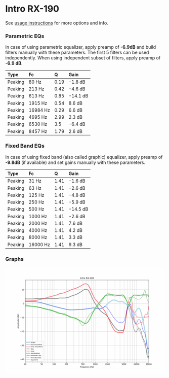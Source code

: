 # Intro RX-190
See [usage instructions](https://github.com/jaakkopasanen/AutoEq#usage) for more options and info.

### Parametric EQs
In case of using parametric equalizer, apply preamp of **-6.9dB** and build filters manually
with these parameters. The first 5 filters can be used independently.
When using independent subset of filters, apply preamp of **-6.9 dB**.

| Type    | Fc       |    Q | Gain     |
|:--------|:---------|:-----|:---------|
| Peaking | 80 Hz    | 0.19 | -1.8 dB  |
| Peaking | 213 Hz   | 0.42 | -4.6 dB  |
| Peaking | 613 Hz   | 0.85 | -14.1 dB |
| Peaking | 1915 Hz  | 0.54 | 8.6 dB   |
| Peaking | 16984 Hz | 0.29 | 6.6 dB   |
| Peaking | 4695 Hz  | 2.99 | 2.3 dB   |
| Peaking | 6530 Hz  | 3.5  | -6.4 dB  |
| Peaking | 8457 Hz  | 1.79 | 2.6 dB   |

### Fixed Band EQs
In case of using fixed band (also called graphic) equalizer, apply preamp of **-9.8dB**
(if available) and set gains manually with these parameters.

| Type    | Fc       |    Q | Gain     |
|:--------|:---------|:-----|:---------|
| Peaking | 31 Hz    | 1.41 | -1.6 dB  |
| Peaking | 63 Hz    | 1.41 | -2.6 dB  |
| Peaking | 125 Hz   | 1.41 | -4.8 dB  |
| Peaking | 250 Hz   | 1.41 | -5.9 dB  |
| Peaking | 500 Hz   | 1.41 | -14.5 dB |
| Peaking | 1000 Hz  | 1.41 | -2.6 dB  |
| Peaking | 2000 Hz  | 1.41 | 7.6 dB   |
| Peaking | 4000 Hz  | 1.41 | 4.2 dB   |
| Peaking | 8000 Hz  | 1.41 | 3.3 dB   |
| Peaking | 16000 Hz | 1.41 | 9.3 dB   |

### Graphs
![](./Intro%20RX-190.png)